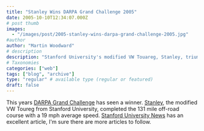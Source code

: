 ```yaml
---
title: "Stanley Wins DARPA Grand Challenge 2005"
date: 2005-10-10T12:34:07.000Z
# post thumb
images:
  - "/images/post/2005-stanley-wins-darpa-grand-challenge-2005.jpg"
#author
author: "Martin Woodward"
# description
description: "Stanford University's modified VW Touareg, Stanley, triumphs in the 2005 DARPA Grand Challenge by completing the 131-mile course."
# Taxonomies
categories: ["web"]
tags: ["blog", "archive"]
type: "regular" # available type (regular or featured)
draft: false
---
```

This years [DARPA Grand Challenge](http://www.grandchallenge.org/) has seen a winner.  [Stanley](http://www.stanfordracing.org/), the modified VW Toureg from Stanford University, completed the 131 mile off-road course with a 19 mph average speed.  [Stanford University News](http://news-service.stanford.edu/news/2005/may18/darpasr-051805.html) has an excellent article, I'm sure there are more articles to follow.